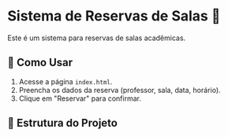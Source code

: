 # Sistema de Reservas de Salas 🏫

Este é um sistema para reservas de salas acadêmicas.

## 🚀 Como Usar
1. Acesse a página `index.html`.
2. Preencha os dados da reserva (professor, sala, data, horário).
3. Clique em "Reservar" para confirmar.

## 📂 Estrutura do Projeto
